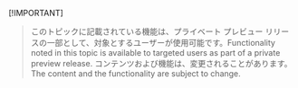  [!IMPORTANT]
> <span data-ttu-id="94fc5-101">このトピックに記載されている機能は、プライベート プレビュー リリースの一部として、対象とするユーザーが使用可能です。</span><span class="sxs-lookup"><span data-stu-id="94fc5-101">Functionality noted in this topic is available to targeted users as part of a private preview release.</span></span> <span data-ttu-id="94fc5-102">コンテンツおよび機能は、変更されることがあります。</span><span class="sxs-lookup"><span data-stu-id="94fc5-102">The content and the functionality are subject to change.</span></span> 
